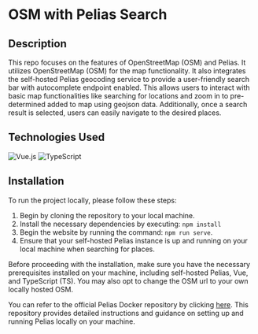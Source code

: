 # OSM with Pelias Search
## Description
This repo focuses on the features of OpenStreetMap (OSM) and Pelias. It utilizes OpenStreetMap (OSM) for the map functionality. It also integrates the self-hosted Pelias geocoding service to provide a user-friendly search bar with autocomplete endpoint enabled. This allows users to interact with basic map functionalities like searching for locations and zoom in to pre-determined added to map using geojson data. Additionally, once a search result is selected, users can easily navigate to the desired places. 

## Technologies Used
![Vue.js](https://img.shields.io/badge/Vue.js-42b883?style=for-the-badge&logo=vue.js&logoColor=white)
![TypeScript](https://img.shields.io/badge/TypeScript-2d79c7?style=for-the-badge&logo=typescript&logoColor=white)

## Installation
To run the project locally, please follow these steps:

1. Begin by cloning the repository to your local machine.
2. Install the necessary dependencies by executing: `npm install`
3. Begin the website by running the command: `npm run serve`.
4. Ensure that your self-hosted Pelias instance is up and running on your local machine when searching for places. 

Before proceeding with the installation, make sure you have the necessary prerequisites installed on your machine, including self-hosted Pelias, Vue, and TypeScript (TS). You may also opt to change the OSM url to your own locally hosted OSM.

You can refer to the official Pelias Docker repository by clicking [here](https://github.com/pelias/docker). This repository provides detailed instructions and guidance on setting up and running Pelias locally on your machine.